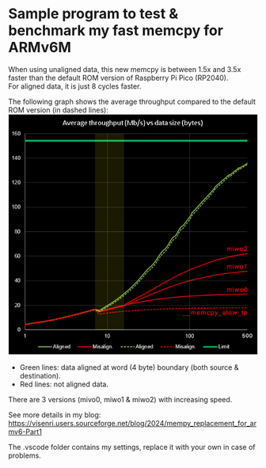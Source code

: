 # Sample program to test & benchmark my fast memcpy for ARMv6M

When using unaligned data, this new memcpy is between 1.5x and 3.5x faster than the default ROM version of Raspberry Pi Pico (RP2040).   
For aligned data, it is just 8 cycles faster.

The following graph shows the average throughput compared to the default ROM version (in dashed lines):
![](./doc/results/memcpy_comparison_ram.png)

 - Green lines: data aligned at word (4 byte) boundary (both source & destination).
 - Red lines: not aligned data.
 
There are 3 versions (mivo0, miwo1 & miwo2) with increasing speed.

See more details in my blog: 
https://visenri.users.sourceforge.net/blog/2024/mempy_replacement_for_armv6-Part1

The .vscode folder contains my settings, replace it with your own in case of problems.
